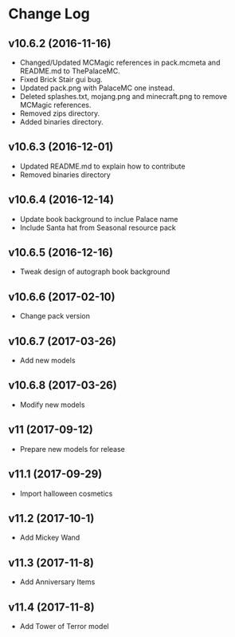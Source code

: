 # Change Log

## v10.6.2 (2016-11-16)

- Changed/Updated MCMagic references in pack.mcmeta and README.md to ThePalaceMC.
- Fixed Brick Stair gui bug.
- Updated pack.png with PalaceMC one instead.
- Deleted splashes.txt, mojang.png and minecraft.png to remove MCMagic references.
- Removed zips directory.
- Added binaries directory.

## v10.6.3 (2016-12-01)

- Updated README.md to explain how to contribute
- Removed binaries directory

## v10.6.4 (2016-12-14)

- Update book background to inclue Palace name
- Include Santa hat from Seasonal resource pack

## v10.6.5 (2016-12-16)

- Tweak design of autograph book background

## v10.6.6 (2017-02-10)

- Change pack version

## v10.6.7 (2017-03-26)

- Add new models

## v10.6.8 (2017-03-26)

- Modify new models

## v11 (2017-09-12)

- Prepare new models for release

## v11.1 (2017-09-29)

- Import halloween cosmetics

## v11.2 (2017-10-1)

- Add Mickey Wand

## v11.3 (2017-11-8)

- Add Anniversary Items

## v11.4 (2017-11-8)

- Add Tower of Terror model
